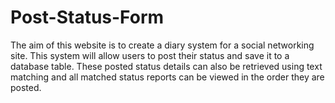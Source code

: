 # Post-Status-Form
The aim of this website is to create a diary system for a social networking site. This system will allow users to post their status and save it to a database table. These posted status details can also be retrieved using text matching and all matched status reports can be viewed in the order they are posted.
